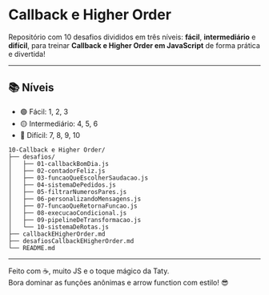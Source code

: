 # Callback e Higher Order 


Repositório com 10 desafios divididos em três níveis: **fácil**, **intermediário** e **difícil**, para treinar **Callback e Higher Order em JavaScript** de forma prática e divertida!

---

## 📚 Níveis
- 🟢 Fácil: 1, 2, 3 
- 🟡 Intermediário: 4, 5, 6
- 🔴 Difícil: 7, 8, 9, 10

```
10-Callback e Higher Order/
├── desafios/
│   ├── 01-callbackBomDia.js
│   ├── 02-contadorFeliz.js
│   ├── 03-funcaoQueEscolherSaudacao.js
│   ├── 04-sistemaDePedidos.js
│   ├── 05-filtrarNumerosPares.js
│   ├── 06-personalizandoMensagens.js
│   ├── 07-funcaoQueRetornaFuncao.js
│   ├── 08-execucaoCondicional.js
│   ├── 09-pipelineDeTransformacao.js
│   └── 10-sistemaDeRotas.js
├── callbackEHigherOrder.md
├── desafiosCallbackEHigherOrder.md
└── README.md
```


---

Feito com ☕, muito JS e o toque mágico da Taty.  
Bora dominar as funções anônimas e arrow function com estilo! 😎